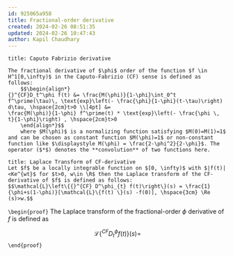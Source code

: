 ```yaml
---
id: 925065a958
title: Fractional-order derivative
created: 2024-02-26 08:51:35
updated: 2024-02-26 10:47:43
author: Kapil Chaudhary
---
```

```ad-def
title: Caputo Fabrizio derivative

The fractional derivative of $\phi$ order of the function $f \in H^1[0,\infty)$ in the Caputo-Fabrizio (CF) sense is defined as follows:
	$$\begin{align*}
{}^{CF}D_t^\phi f(t) &= \frac{M(\phi)}{1-\phi}\int_0^t f^\prime(\tau)\, \text{exp}\left(- \frac{\phi}{1-\phi}(t-\tau)\right) d\tau, \hspace{2cm}t>0 \\[4pt] &=
\frac{M(\phi)}{1-\phi} f^\prime(t) * \text{exp}\left(- \frac{\phi \, t}{1-\phi}\right) , \hspace{2cm}t>0
	\end{align*}$$
	where $M(\phi)$ is a normalizing function satisfying $M(0)=M(1)=1$ and can be chosen as constant function $M(\phi)=1$ or non-constant function like $\displaystyle M(\phi) = \frac{2-\phi^2}{2-\phi}$. The operator ($*$) denotes the **convolution** of two functions here.

```


```ad-def
title: Laplace Transform of CF-derivative
Let $f$ be a locally integrable function on $[0, \infty)$ with $|f(t)|<Ke^{wt}$ for $t>0, w\in \R$ then the Laplace transform of the CF-derivative of $f$ is defined as follows:
$$\mathcal{L}\left\{{}^{CF} D^\phi_{t} f(t)\right\}(s) = \frac{1}{\phi+s(1-\phi)}[\mathcal{L}\{f(t) \}(s) -f(0)], \hspace{3cm} \Re (s)>w.$$
```
`\begin{proof}`
The Laplace transform of the fractional-order $\phi$ derivative of $f$  is defined as



$$ \mathcal{L}\left\{ {}^{CF}D_{t}^\phi f(t)\right\}(s) = $$
`\end{proof}`